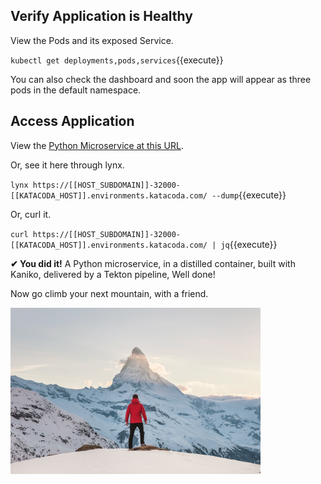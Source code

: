 ## Verify Application is Healthy

View the Pods and its exposed Service.

`kubectl get deployments,pods,services`{{execute}}

You can also check the dashboard and soon the app will appear as three pods in the default namespace.

## Access Application

View the [Python Microservice at this URL](https://[[HOST_SUBDOMAIN]]-32000-[[KATACODA_HOST]].environments.katacoda.com/).

Or, see it here through lynx.

`lynx https://[[HOST_SUBDOMAIN]]-32000-[[KATACODA_HOST]].environments.katacoda.com/ --dump`{{execute}}

Or, curl it.

`curl https://[[HOST_SUBDOMAIN]]-32000-[[KATACODA_HOST]].environments.katacoda.com/ | jq`{{execute}}

**&#x2714; You did it!** A Python microservice, in a distilled container, built with Kaniko, delivered by a Tekton pipeline, Well done!

Now go climb your next mountain, with a friend.

<img align="middle" src="./assets/joshua-earle--87JyMb9ZfU-unsplash.jpg" width="400">
